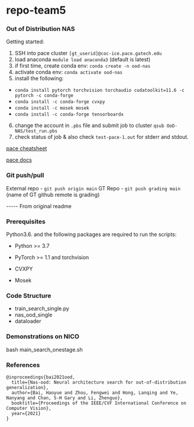 # repo-team5

### Out of Distribution NAS

Getting started:

1. SSH into pace cluster `[gt_userid]@coc-ice.pace.gatech.edu`
2. load anaconda `module load anaconda3` (default is latest)
3. if first time, create conda env: `conda create -n ood-nas`
4. activate conda env: `conda activate ood-nas`
5. install the following:
  - `conda install pytorch torchvision torchaudio cudatoolkit=11.6 -c pytorch -c
    conda-forge`
  - `conda install -c conda-forge cvxpy`
  - `conda install -c mosek mosek`
  - `conda install -c conda-forge tensorboardx`

6. change the account in `.pbs` file and submit job to cluster `qsub OoD-NAS/test_run.pbs`
7. check status of job & also check `test-pace-1.out` for stderr and stdout.

[pace cheatsheet](https://docs.pace.gatech.edu/gettingStarted/commands/)

[pace docs](https://docs.pace.gatech.edu/ice_cluster/ice-guide/)

### Git push/pull

External repo - `git push origin main`
GT Repo - `git push grading main` (name of GT github remote is grading)

----- From original readme

### Prerequisites

Python3.6. and the following packages are required to run the scripts:

- Python >= 3.7

- PyTorch >= 1.1 and torchvision

- CVXPY

- Mosek

### Code Structure

 - train_search_single.py
 - nas_ood_single
 - dataloader


### Demonstrations on NICO

bash main_search_onestage.sh


### References
```
@inproceedings{bai2021ood,
  title={Nas-ood: Neural architecture search for out-of-distribution generalization},
  author={Bai, Haoyue and Zhou, Fengwei and Hong, Lanqing and Ye, Nanyang and Chan, S-H Gary and Li, Zhenguo},
  booktitle={Proceedings of the IEEE/CVF International Conference on Computer Vision},
  year={2021}
}
```

